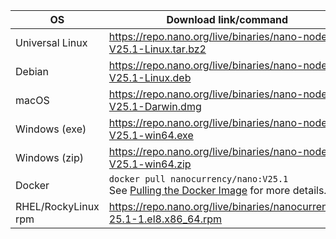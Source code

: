 | OS                  | Download link/command                                                                                                                             | Verification                                                                                                      |
|---------------------|---------------------------------------------------------------------------------------------------------------------------------------------------|-------------------------------------------------------------------------------------------------------------------|
| Universal Linux     | https://repo.nano.org/live/binaries/nano-node-V25.1-Linux.tar.bz2                                                                                 | [SHA256 Checksum](https://repo.nano.org/live/binaries/nano-node-V25.1-Linux.tar.bz2.sha256)                       |
| Debian              | https://repo.nano.org/live/binaries/nano-node-V25.1-Linux.deb                                                                                     | [SHA256 Checksum](https://repo.nano.org/live/binaries/nano-node-V25.1-Linux.deb.sha256)                           |
| macOS               | https://repo.nano.org/live/binaries/nano-node-V25.1-Darwin.dmg                                                                                    | [SHA256 Checksum](https://s3.us-east-2.amazonaws.com/repo.nano.org/live/binaries/nano-node-V25.1-Darwin.dmg.sha256) |
| Windows (exe)       | https://repo.nano.org/live/binaries/nano-node-V25.1-win64.exe                                                                                     | [SHA256 Checksum](https://repo.nano.org/live/binaries/nano-node-V25.1-win64.exe.sha256)                           |
| Windows (zip)       | https://repo.nano.org/live/binaries/nano-node-V25.1-win64.zip                                                                                     | [SHA256 Checksum](https://repo.nano.org/live/binaries/nano-node-V25.1-win64.zip.sha256)                           |
| Docker              | `docker pull nanocurrency/nano:V25.1`<br />See [Pulling the Docker Image](/running-a-node/node-setup/#pulling-the-docker-image) for more details. |                                                                                                                   |
| RHEL/RockyLinux rpm | https://repo.nano.org/live/binaries/nanocurrency-25.1-1.el8.x86_64.rpm                                                                            | [SHA256 Checksum](https://repo.nano.org/live/binaries/nanocurrency-25.1-1.el8.x86_64.rpm.sha256)                  |
